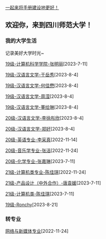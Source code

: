 [一起来将手册建设地更好！](preface/Sharing_experience.md)

## 欢迎你，来到四川师范大学！

### 我的大学生活
记录美好大学时光~


[19级-计算机科学学院-张明丽](初入川师大篇/我的大学生活/19级-计算机科学学院-张明丽.md)[2023-7-11]

[19级-汉语言文学-于岳秀](初入川师大篇/我的大学生活/19级-汉语言文学-于岳秀.md)[2023-8-4]

[19级-汉语言文学-何佳懋](初入川师大篇/我的大学生活/19级-汉语言文学-何佳懋.md)[2023-8-4]

[19级-汉语言文学-周滢](初入川师大篇/我的大学生活/19级-汉语言文学-周滢.md)[2023-8-4]

[19级-汉语言文学-董绘琳](初入川师大篇/我的大学生活/19级-汉语言文学-董绘琳.md)[2023-8-4]

[20级-汉语言文学-李徐彤欣](初入川师大篇/我的大学生活/20级-汉语言文学-李徐彤欣.md)[2023-8-4]

[20级-汉语言文学-郑好](初入川师大篇/我的大学生活/20级-汉语言文学-郑好.md)[2023-8-4]

[20级-英语专业-李采真](初入川师大篇/我的大学生活/20级-英语专业-李采真.md)[2022-11-14]

[20级-音乐学专业-张洁](初入川师大篇/我的大学生活/20级-音乐学专业-张洁.md)[2022-11-24]

[20级-化学专业-张嘉琳](初入川师大篇/我的大学生活/20级-化学专业-张嘉琳.md)[2023-7-11]

[21级-计算机类专业-陈佳琪](初入川师大篇/我的大学生活/21级-计算机类专业-陈佳琪.md)[2022-11-24]

[21级-产品设计（中外合作）-唐袁媛](初入川师大篇/我的大学生活/21级-产品设计（中外合作）-唐袁媛.md)[2023-7-11]

[21级-计算机类-陈佳琪](初入川师大篇/我的大学生活/21级-计算机类-陈佳琪.md)[2023-7-11]

[19级-Ronchy](初入川师大篇/我的大学生活/19级-Ronchy.md)[2023-8-21]

### 转专业
[网络与新媒体专业](初入川师大篇/转专业/网络与新媒体专业.md)[2022-11-24]


